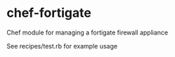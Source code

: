 # chef-fortigate
Chef module for managing a fortigate firewall appliance

See recipes/test.rb for example usage
